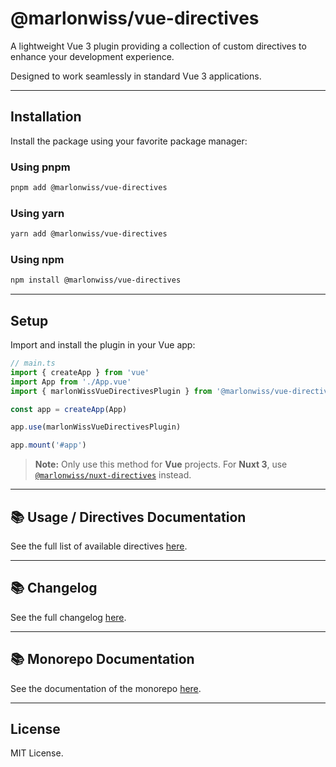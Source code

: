# @marlonwiss/vue-directives

A lightweight Vue 3 plugin providing a collection of custom directives to enhance your development experience.

Designed to work seamlessly in standard Vue 3 applications.

---

## Installation

Install the package using your favorite package manager:

### Using **pnpm**
```bash
pnpm add @marlonwiss/vue-directives
```

### Using **yarn**
```bash
yarn add @marlonwiss/vue-directives
```

### Using **npm**
```bash
npm install @marlonwiss/vue-directives
```

---

## Setup

Import and install the plugin in your Vue app:

```ts
// main.ts
import { createApp } from 'vue'
import App from './App.vue'
import { marlonWissVueDirectivesPlugin } from '@marlonwiss/vue-directives'

const app = createApp(App)

app.use(marlonWissVueDirectivesPlugin)

app.mount('#app')
```

> **Note:** Only use this method for **Vue** projects. For **Nuxt 3**, use [`@marlonwiss/nuxt-directives`](https://github.com/your-repo/nuxt-directives) instead.

---

## 📚 Usage / Directives Documentation

See the full list of available directives [here](https://github.com/MarlonWiss2212/vue-directives/blob/main/Directives.md).

---

## 📚 Changelog

See the full changelog [here](https://github.com/MarlonWiss2212/vue-directives/blob/main/packages/vue-directives/CHANGELOG.md).

---

## 📚 Monorepo Documentation

See the documentation of the monorepo [here](https://github.com/MarlonWiss2212/vue-directives/blob/main/Readme.md).

---

## License

MIT License.

